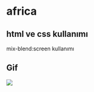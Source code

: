 # africa
 
 <h2>html ve css kullanımı</h2>

 <p> mix-blend:screen kullanımı</p>

<h2>Gif</h2>

![](sahara.gif)
